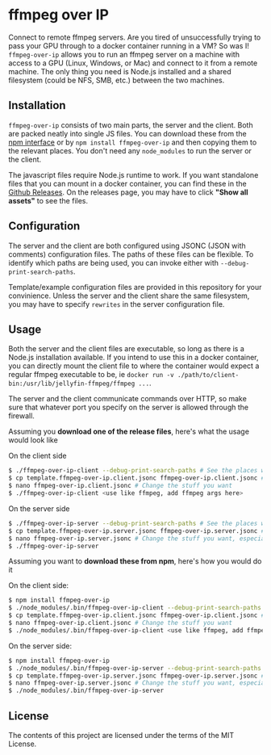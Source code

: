# ffmpeg over IP

Connect to remote ffmpeg servers. Are you tired of unsuccessfully trying to pass your GPU through to a docker
container running in a VM? So was I! `ffmpeg-over-ip` allows you to run an ffmpeg server on a machine with access
to a GPU (Linux, Windows, or Mac) and connect to it from a remote machine. The only thing you need is Node.js
installed and a shared filesystem (could be NFS, SMB, etc.) between the two machines.

## Installation

`ffmpeg-over-ip` consists of two main parts, the server and the client. Both are packed neatly into single JS
files. You can download these from the [npm interface][1] or by `npm install ffmpeg-over-ip` and then copying
them to the relevant places. You don't need any `node_modules` to run the server or the client.

The javascript files require Node.js runtime to work. If you want standalone files that you can mount in a docker
container, you can find these in the [Github Releases][2]. On the releases page, you may have to click **"Show all
assets"** to see the files.

## Configuration

The server and the client are both configured using JSONC (JSON with comments) configuration files. The paths
of these files can be flexible. To identify which paths are being used, you can invoke either with `--debug-print-search-paths`.

Template/example configuration files are provided in this repository for your convinience. Unless the server and the client
share the same filesystem, you may have to specify `rewrites` in the server configuration file.

## Usage

Both the server and the client files are executable, so long as there is a Node.js installation available. If you intend
to use this in a docker container, you can directly mount the client file to where the container would expect a regular
ffmpeg executable to be, ie `docker run -v ./path/to/client-bin:/usr/lib/jellyfin-ffmpeg/ffmpeg ...`.

The server and the client communicate commands over HTTP, so make sure that whatever port you specify on the server is
allowed through the firewall.

Assuming you **download one of the release files**, here's what the usage would look like

On the client side

```sh
$ ./ffmpeg-over-ip-client --debug-print-search-paths # See the places where it'll look for config
$ cp template.ffmpeg-over-ip.client.jsonc ffmpeg-over-ip.client.jsonc # Add config to one of the places
$ nano ffmpeg-over-ip.client.jsonc # Change the stuff you want
$ ./ffmpeg-over-ip-client <use like ffmpeg, add ffmpeg args here>
```

On the server side

```sh
$ ./ffmpeg-over-ip-server --debug-print-search-paths # See the places where it'll look for config
$ cp template.ffmpeg-over-ip.server.jsonc ffmpeg-over-ip.server.jsonc # Add config to one of the places
$ nano ffmpeg-over-ip.server.jsonc # Change the stuff you want, especially the rewrites
$ ./ffmpeg-over-ip-server
```

Assuming you want to **download these from npm**, here's how you would do it

On the client side:

```sh
$ npm install ffmpeg-over-ip
$ ./node_modules/.bin/ffmpeg-over-ip-client --debug-print-search-paths # See the places where it'll look for config
$ cp template.ffmpeg-over-ip.client.jsonc ffmpeg-over-ip.client.jsonc # Add config to one of the places
$ nano ffmpeg-over-ip.client.jsonc # Change the stuff you want
$ ./node_modules/.bin/ffmpeg-over-ip-client <use like ffmpeg, add ffmpeg args here>
```

On the server side:

```sh
$ npm install ffmpeg-over-ip
$ ./node_modules/.bin/ffmpeg-over-ip-server --debug-print-search-paths # See the places where it'll look for config
$ cp template.ffmpeg-over-ip.server.jsonc ffmpeg-over-ip.server.jsonc # Add config to one of the places
$ nano ffmpeg-over-ip.server.jsonc # Change the stuff you want, especially the rewrites
$ ./node_modules/.bin/ffmpeg-over-ip-server
```

## License

The contents of this project are licensed under the terms of the MIT License.

[1]:https://www.npmjs.com/package/ffmpeg-over-ip?activeTab=code
[2]:https://github.com/steelbrain/ffmpeg-over-ip/releases

